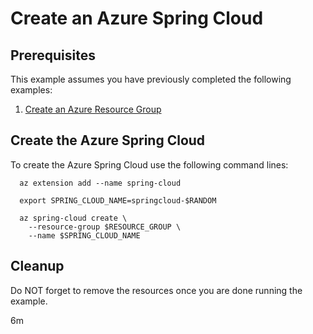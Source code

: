 
# Create an Azure Spring Cloud

## Prerequisites

This example assumes you have previously completed the following examples:

1. [Create an Azure Resource Group](../../group/create/)

## Create the Azure Spring Cloud

To create the Azure Spring Cloud use the following command lines:

```shell
  az extension add --name spring-cloud

  export SPRING_CLOUD_NAME=springcloud-$RANDOM

  az spring-cloud create \
    --resource-group $RESOURCE_GROUP \
    --name $SPRING_CLOUD_NAME
```

## Cleanup

Do NOT forget to remove the resources once you are done running the example.

6m
